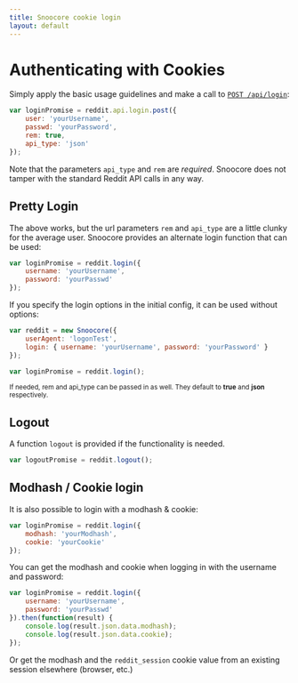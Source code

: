 ```yaml
---
title: Snoocore cookie login
layout: default
---
```


# Authenticating with Cookies

Simply apply the basic usage guidelines and make a call to [`POST /api/login`](http://www.reddit.com/dev/api#POST_api_login):

```javascript
var loginPromise = reddit.api.login.post({
    user: 'yourUsername',
    passwd: 'yourPassword',
    rem: true,
    api_type: 'json'
});
```

Note that the parameters `api_type` and `rem` are *required*. Snoocore does not tamper with the standard Reddit API calls in any way.

## Pretty Login

The above works, but the url parameters `rem` and `api_type` are a little clunky for the average user. Snoocore provides an alternate login function that can be used:

```javascript
var loginPromise = reddit.login({
    username: 'yourUsername',
    password: 'yourPasswd'
});
```

If you specify the login options in the initial config, it can be used without options:

```javascript
var reddit = new Snoocore({
    userAgent: 'logonTest',
    login: { username: 'yourUsername', password: 'yourPassword' }
});

var loginPromise = reddit.login();
```

<sub>If needed, rem and api_type can be passed in as well. They default to **true** and **json** respectively.</sub>

## Logout

A function `logout` is provided if the functionality is needed.

```javascript
var logoutPromise = reddit.logout();
```

## Modhash / Cookie login

It is also possible to login with a modhash & cookie:

```javascript
var loginPromise = reddit.login({
    modhash: 'yourModhash',
    cookie: 'yourCookie'
});
```

You can get the modhash and cookie when logging in with the username and password:

```javascript
var loginPromise = reddit.login({
    username: 'yourUsername',
    password: 'yourPasswd'
}).then(function(result) {
	console.log(result.json.data.modhash);
	console.log(result.json.data.cookie);
});
```

Or get the modhash and the `reddit_session` cookie value from an existing session elsewhere (browser, etc.)

